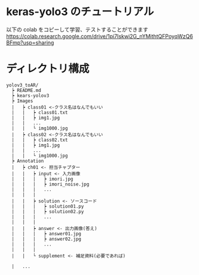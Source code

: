 # keras-yolo3 のチュートリアル

以下の colab をコピーして学習、テストすることができます
https://colab.research.google.com/drive/1pi7Iskwi2G_nYMithtQFPoyqWzQ6BFmp?usp=sharing


# ディレクトリ構成
```
yolov3_toAR/
  ┝ README.md
  ┝ kears-yolov3
  ┝ Images
  |   ┝ class01 <-クラス名はなんでもいい
  |   |   ┝ class01.txt
  |   |   ┝ img1.jpg
  |   |   ...
  |   |   └ img1000.jpg
  |   ┝ class02 <-クラス名はなんでもいい
  |   |   ┝ class02.txt
  |   |   ┝ img1.jpg
  |   |   ...
  |   |   └ img1000.jpg
  ┝ Annotation
  |   ┝ ch01 <- 担当チャプター
  |   |   ┝ input <- 入力画像
  |   |   |   ┝ imori.jpg
  |   |   |   ┝ imori_noise.jpg
  |   |   |   ...
  |   |   |
  |   |   ┝ solution <- ソースコード
  |   |   |   ┝ solution01.py
  |   |   |   ┝ solution02.py
  |   |   |   ...
  |   |   |
  |   |   ┝ answer <- 出力画像(答え)
  |   |   |   ┝ answer01.jpg
  |   |   |   ┝ answer02.jpg
  |   |   |   ...
  |   |   |   
  |   |   └ supplement <- 補足資料(必要であれば)

  |   ...
```
